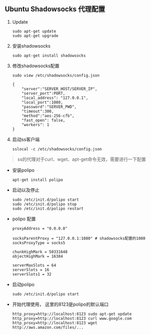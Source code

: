 ## Ubuntu Shadowsocks 代理配置 ##

1. Update

	```
	sudo apt-get update	
	sudo apt-get upgrade
	```
2. 安装shadowsocks

	```
	sudo apt-get install shadowsocks
	```
3. 修改shadowsocks配置
	
	```
	sudo view /etc/shadowsocks/config.json
	
	{
    	"server":"SERVER_HOST/SERVER_IP",
    	"server_port":PORT,
    	"local_address": "127.0.0.1",
    	"local_port":1080,
    	"password":"SERVER_PWD",
    	"timeout":300,
    	"method":"aes-256-cfb",
    	"fast_open": false,
    	"workers": 1
	} 
	```

4. 启动ss客户端

	```
	sslocal -c /etc/shadowsocks/config.json 
	```

> ss的代理对于curl、wget、apt-get命令无效，需要进行一下配置

* 安装polipo
	
	```
	apt-get install polipo
	``` 

* 启动以及停止

	```
	sudo /etc/init.d/polipo start
	sudo /etc/init.d/polipo stop
	sudo /etc/init.d/polipo restart
	```

* polipo 配置

	```
	proxyAddress = "0.0.0.0"

	socksParentProxy = "127.0.0.1:1080" # shadowsocks配置的1080
	socksProxyType = socks5
	
	chunkHighMark = 50331648
	objectHighMark = 16384
	
	serverMaxSlots = 64
	serverSlots = 16
	serverSlots1 = 32
	```

*  启动polipo
	
	```
	sudo /etc/init.d/polipo start
	```

*  开始代理使用， 这里的8123是polipo的默认端口

	```
	http_proxy=http://localhost:8123 sudo apt-get update
	http_proxy=http://localhost:8123 curl www.google.com
	http_proxy=http://localhost:8123 wget http://aws.amazon.com/files/...
	```
